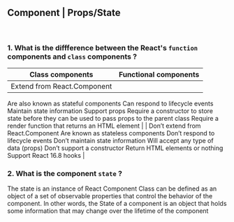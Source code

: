 
## Component | Props/State

<br>

### 1.  What is the diffference between the React's `function` components and `class` components ?      
  | Class components  | Functional components |
| ------------- | ------------- |
| Extend from React.Component
Are also known as stateful components
Can respond to lifecycle events
Maintain state information
Support props
Require a constructor to store state before they can be used to pass props to the parent class
Require a render function that returns an HTML element  |
| Don’t extend from React.Component
Are known as stateless components
Don’t respond to lifecycle events
Don’t maintain state information
Will accept any type of data (props)
Don’t support a constructor
Return HTML elements or nothing
Support React 16.8 hooks  |

### 2.  What is the component `state` ?
The state is an instance of React Component Class can be defined as an object of a set of observable properties that control the behavior of the component. In other words, the State of a component is an object that holds some information that may change over the lifetime of the component

<br>
